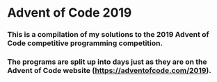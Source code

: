 # Advent of Code 2019
### This is a compilation of my solutions to the 2019 Advent of Code competitive programming competition.
### The programs are split up into days just as they are on the Advent of Code website (https://adventofcode.com/2019).
